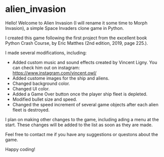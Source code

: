 # alien_invasion

Hello! Welcome to Alien Invasion (I will rename it some time to Morph Invasion), a simple Space Invaders clone game in Python.

I created this game following the first project from the excellent book Python Crash Course, by Eric Matthes (2nd edition, 2019, page 225.).

I made several modifications, including:

- Added custom music and sound effects created by Vincent Ligny. You can check him out on instagram:
https://www.instagram.com/vincent.owl/
- Added custome images for the ship and aliens.
- Changed background color.
- Changed UI color.
- Added a Game Over button once the player ship fleet is depleted.
- Modified bullet size and speed.
- Changed the speed increment of several game objects after each alien fleet is destroyed.

I plan on making other changes to the game, including ading a menu at the start.
These changes will be added to the list as soon as they are made.

Feel free to contact me if you have any suggestions or questons about the game.

Happy coding!
